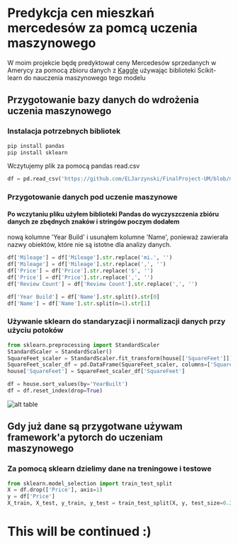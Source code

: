# Predykcja cen mieszkań mercedesów za pomcą uczenia maszynowego
W moim projekcie będę predyktował ceny Mercedesów sprzedanych w Amerycy za pomocą zbioru danych z 
[Kaggle](https://www.kaggle.com/datasets/danishammar/usa-mercedes-benz-prices-dataset/data) 
używając biblioteki Scikit-learn do nauczenia maszynowego tego modelu
## Przygotowanie bazy danych do wdrożenia uczenia maszynowego
### Instalacja potrzebnych bibliotek
```bash
pip install pandas
pip install sklearn

```
Wczytujemy plik za pomocą pandas read.csv 
```python
df = pd.read_csv('https://github.com/ELJarzynski/FinalProject-UM/blob/master/usa_mercedes_benz_prices.csv')

```
### Przygotowanie danych pod uczenie maszynowe
#### Po wczytaniu pliku użyłem biblioteki Pandas do wyczyszczenia zbióru danych ze zbędnych znaków i stringów poczym dodałem 
nową kolumne 'Year Build' i usunąłem kolumne 'Name', ponieważ zawierała nazwy obiektów, które nie są istotne dla analizy danych.

```python
df['Mileage'] = df['Mileage'].str.replace('mi.', '')
df['Mileage'] = df['Mileage'].str.replace(',', '')
df['Price'] = df['Price'].str.replace('$', '')
df['Price'] = df['Price'].str.replace(',', '')
df['Review Count'] = df['Review Count'].str.replace(',', '')
```
```python
df['Year Build'] = df['Name'].str.split().str[0]
df['Name'] = df['Name'].str.split(n=1).str[1]
```
### Używanie sklearn do standaryzacji i normalizacji danych przy użyciu potoków

```python
from sklearn.preprocessing import StandardScaler
StandardScaler = StandardScaler()
SquareFeet_scaler = StandardScaler.fit_transform(house[['SquareFeet']])
SquareFeet_scaler_df = pd.DataFrame(SquareFeet_scaler, columns=['SquareFeet'])
house['SquareFeet'] = SquareFeet_scaler_df['SquareFeet']

df = house.sort_values(by='YearBuilt')
df = df.reset_index(drop=True)
```
![alt table](https://github.com/ELJarzynski/Inzynirka/blob/main/images/Terminal%20after%20data%20prepering.jpg)
## Gdy już dane są przygotwane używam framework'a pytorch do uczeniam maszynowego
### Za pomocą sklearn dzielimy dane na treningowe i testowe
```python
from sklearn.model_selection import train_test_split
X = df.drop(['Price'], axis=1)
y = df['Price']
X_train, X_test, y_train, y_test = train_test_split(X, y, test_size=0.2, random_state=42)
```
# This will be continued :)
